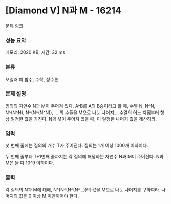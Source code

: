 # [Diamond V] N과 M - 16214 

[문제 링크](https://www.acmicpc.net/problem/16214) 

### 성능 요약

메모리: 2020 KB, 시간: 32 ms

### 분류

오일러 피 함수, 수학, 정수론

### 문제 설명

<p>임의의 자연수 N과 M이 주어져 있다. A^B를 A의 B승이라고 할 때, 수열 N, N^N, N^(N^N), N^(N^(N^N)), ... 의 수들을 M으로 나눈 나머지는 수열의 어느 지점부터 항상 일정한 값을 가진다. N과 M이 주어져 있을 때, 이 일정한 나머지 값을 계산하라.</p>

### 입력 

 <p>첫 번째 줄에는 질의의 개수 T가 주어진다. 질의는 1개 이상 1000개 이하이다.</p>

<p>두 번째 줄부터 T+1번째 줄까지는 각 질의에 해당하는 자연수 N과 M이 주어진다. N과 M은 둘 다 10^9 이하이다.</p>

### 출력 

 <p>각 질의의 N과 M에 대해, N^(N^(N^(N^...))의 값을 M으로 나눈 나머지를 구하여라. 나머지의 값은 0 이상 M 미만이어야 한다.</p>

